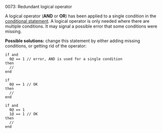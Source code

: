 <!doctype html>
<html lang="es">
<head>
	<title>Mensajes de Error</title>
	<meta charset="utf-8">
	<meta http-equiv="X-UA-Compatible" content="IE=edge">
	<meta name="viewport" content="width=device-width, initial-scale=1">
	<link rel="stylesheet" type="text/css" href="../../../style/style.css">
</head>
<body>
0073: Redundant logical operator

A logical operator (**AND** or **OR**) has been applied to a single condition in the [conditional statement](../../coding/conditions.md). A logical operator is only needed where there are multiple conditions. It may signal a possible error that some conditions were missing.

**Possible solutions:** change this statement by either adding missing conditions, or getting rid of the operator:

```
if and
  0@ == 1 // error, AND is used for a single condition
then
  //
end

if
  0@ == 1 // OK
then
  //
end

if and
  0@ == 1
  1@ == 1 // OK
then
  //
end
```

<script src="../../../js/main.min.js"></script>